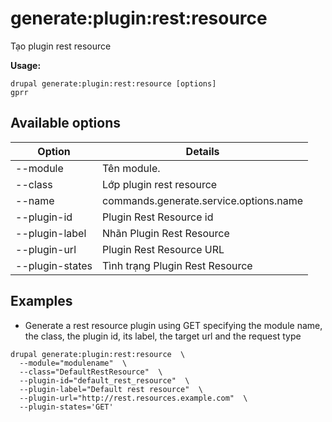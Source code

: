 # generate:plugin:rest:resource
Tạo plugin rest resource

**Usage:**
```
drupal generate:plugin:rest:resource [options]
gprr
```

## Available options
Option | Details
-------|-------------
--module | Tên module.
--class | Lớp plugin rest resource
--name | commands.generate.service.options.name
--plugin-id | Plugin Rest Resource id
--plugin-label | Nhãn Plugin Rest Resource
--plugin-url | Plugin Rest Resource URL
--plugin-states | Tình trạng Plugin Rest Resource

## Examples
* Generate a rest resource plugin using GET specifying the module name, the class, the plugin id, its label, the target url and the request type
```
drupal generate:plugin:rest:resource  \
  --module="modulename"  \
  --class="DefaultRestResource"  \
  --plugin-id="default_rest_resource"  \
  --plugin-label="Default rest resource"  \
  --plugin-url="http://rest.resources.example.com"  \
  --plugin-states='GET'
```
